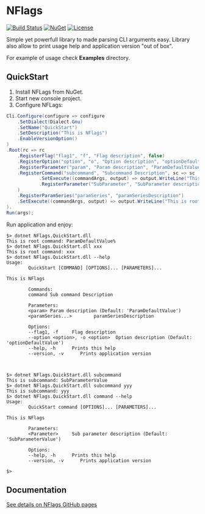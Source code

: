# NFlags

[![Build Status](https://travis-ci.org/bartoszgolek/NFlags.svg?branch=master)](https://travis-ci.org/bartoszgolek/NFlags)
[![NuGet](https://img.shields.io/nuget/dt/NFlags.svg)](https://www.nuget.org/packages/NFlags)
[![License](http://img.shields.io/badge/license-mit-blue.svg?style=flat-square)](https://raw.githubusercontent.com/labstack/echo/master/LICENSE)

Simple yet powerfull library to made parsing CLI arguments easy. 
Library also allow to print usage help and application version "out of box".

For example of usage check **Examples** directory.

## QuickStart

1. Install NFLags from NuGet.
1. Start new console project.
1. Configure NFLags:
```c#
Cli.Configure(configure => configure
    .SetDialect(Dialect.Gnu)
    .SetName("QuickStart")
    .SetDescription("This is NFlags")
    .EnableVersionOption()
)
.Root(rc => rc
    .RegisterFlag("flag1", "f", "Flag description", false)
    .RegisterOption("option", "o", "Option description", "optionDefaultValue")
    .RegisterParameter("param", "Param description", "ParamDefaultValue")
    .RegisterCommand("subcommand", "Subcommand Description", sc => sc
            .SetExecute((commandArgs, output) => output.WriteLine("This is subcommand: " + commandArgs.GetParameter<string>("SubParameter")))
            .RegisterParameter("SubParameter", "SubParameter description", "SubParameterValue")
    )
    .RegisterParamSeries("paramSeries", "paramSeriesDescription")
    .SetExecute((commandArgs, output) => output.WriteLine("This is root command: " + commandArgs.GetParameter<string>("param")))
).
Run(args);
```
Run application and enjoy:
```
$> dotnet NFlags.QuickStart.dll
This is root command: ParamDefaultValue%
$> dotnet NFlags.QuickStart.dll xxx
This is root command: xxx
$> dotnet NFlags.QuickStart.dll --help
Usage:
        QuickStart [COMMAND] [OPTIONS]... [PARAMETERS]...

This is NFlags

        Commands:
        command Sub command Description

        Parameters:
        <param> Param description (Default: 'ParamDefaultValue')
        <paramSeries...>        paramSeriesDescription

        Options:
        --flag1, -f     Flag description
        --option <option>, -o <option>  Option description (Default: 'optionDefaultValue')
        --help, -h      Prints this help
        --version, -v      Prints application version



$> dotnet NFlags.QuickStart.dll subcommand
This is subcommand: SubParameterValue
$> dotnet NFlags.QuickStart.dll subcommand yyy
This is subcommand: yyy
$> dotnet NFlags.QuickStart.dll command --help
Usage:
        QuickStart command [OPTIONS]... [PARAMETERS]...

This is NFlags

        Parameters:
        <Parameter>     Sub parameter description (Default: 'SubParameterValue')

        Options:
        --help, -h      Prints this help
        --version, -v      Prints application version

$> 

```

## Documentation

[See details on NFlags GitHub pages](https://bartoszgolek.github.io/NFlags/)
